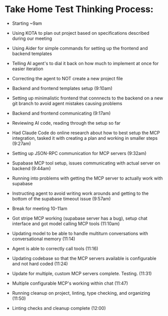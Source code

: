 # Take Home Test Thinking Process:

- Starting ~9am
- Using KOTA to plan out project based on specifications described during our meeting
- Using Aider for simple commands for setting up the frontend and backend templates
- Telling AI agent's to dial it back on how much to implement at once for easier iteration
- Correcting the agent to NOT create a new project file
- Backend and frontend templates setup (9:10am)
- Setting up minimalistic frontend that connnects to the backend on a new git branch to avoid agent mistakes causing problems
- Backend and frontend communicating (9:17am)
- Reviewing AI code, reading through the setup so far
- Had Claude Code do online research about how to best setup the MCP integration, tasked it with creating a plan and working in smaller steps (9:27am)
- Setting up JSON-RPC communication for MCP servers (9:32am)
- Supabase MCP tool setup, issues communicating with actual server on backend (9:44am)
- Running into problems with getting the MCP server to actually work with supabase
- Instructing agent to avoid writing work arounds and getting to the bottom of the supabase timeout issue (9:57am)

- Break for meeting 10-11am

- Got stripe MCP working (supabase server has a bug), setup chat interface and got model calling MCP tools (11:10am)
- Updating model to be able to handle multiturn conversations with conversational memory (11:14)
- Agent is able to correctly call tools (11:16)
- Updating codebase so that the MCP servers available is configurable and not hard coded (11:24)
- Update for multiple, custom MCP servers complete. Testing. (11:31)
- Multiple configurable MCP's working within chat (11:47)
- Running cleanup on project, linting, type checking, and organizing (11:50)
- Linting checks and cleanup complete (12:00)
